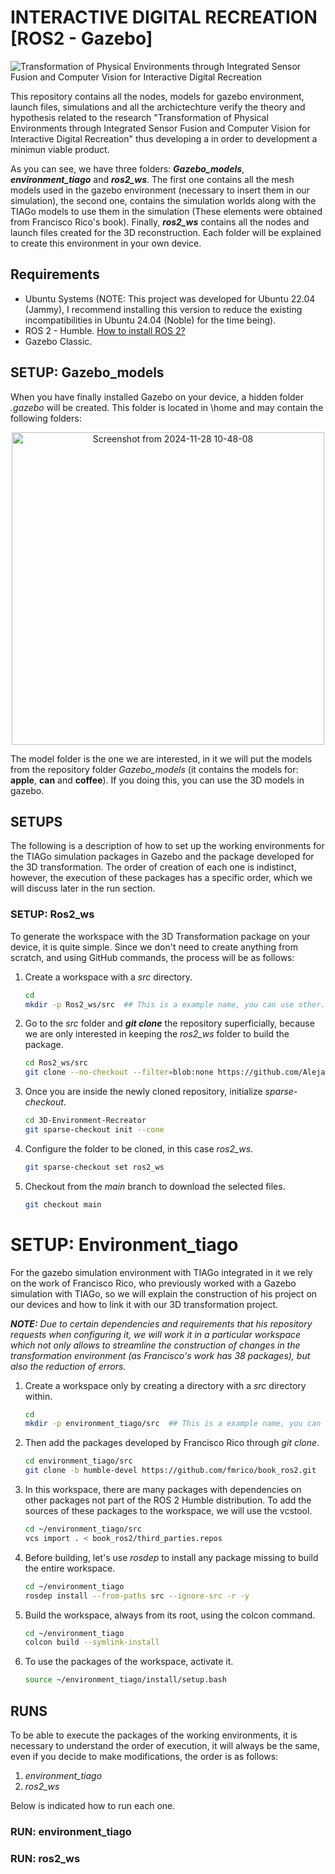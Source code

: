 # INTERACTIVE DIGITAL RECREATION [ROS2 - Gazebo]
![Transformation of Physical Environments through Integrated Sensor Fusion and Computer Vision for Interactive Digital Recreation](https://github.com/user-attachments/assets/978d1a82-4d0d-4813-bcdf-6324d8f05f72)


This repository contains all the nodes, models for gazebo environment, launch files, simulations and all the archictechture verify the theory and hypothesis related to the research "Transformation of Physical Environments through Integrated Sensor Fusion and Computer Vision for Interactive Digital Recreation" thus developing a in order to development a minimun viable product.

As you can see, we have three folders: **_Gazebo_models_**, **_environment_tiago_** and **_ros2_ws_**. The first one contains all the mesh models used in the gazebo environment (necessary to insert them in our simulation), the second one, contains the simulation worlds along with the TIAGo models to use them in the simulation (These elements were obtained from Francisco Rico's book). Finally, **_ros2_ws_** contains all the nodes and launch files created for the 3D reconstruction. Each folder will be explained to create this environment in your own device.

## Requirements
* Ubuntu Systems (NOTE: This project was developed for Ubuntu 22.04 (Jammy), I recommend installing this version to reduce the existing incompatibilities in Ubuntu 24.04 (Noble) for the time being).
* ROS 2 - Humble. [How to install ROS 2?](https://docs.ros.org/en/humble/Installation/Ubuntu-Install-Debs.html)
* Gazebo Classic.

## SETUP: Gazebo_models
When you have finally installed Gazebo on your device, a hidden folder _.gazebo_ will be created. This folder is located in \home and may contain the following folders:

<div align="center">
  <img src="https://github.com/user-attachments/assets/2a2ac833-d014-4c9d-9fe1-830bf6e2fb6e" alt="Screenshot from 2024-11-28 10-48-08" width="500">
</div>

The model folder is the one we are interested, in it we will put the models from the repository folder _Gazebo_models_ (it contains the models for: **apple**, **can** and **coffee**). If you doing this, you can use the 3D models in gazebo.

## SETUPS
The following is a description of how to set up the working environments for the TIAGo simulation packages in Gazebo and the package developed for the 3D transformation. The order of creation of each one is indistinct, however, the execution of these packages has a specific order, which we will discuss later in the run section.

### SETUP: Ros2_ws
To generate the workspace with the 3D Transformation package on your device, it is quite simple. Since we don't need to create anything from scratch, and using GitHub commands, the process will be as follows:

1. Create a workspace with a _src_ directory.
   ```bash
   cd
   mkdir -p Ros2_ws/src  ## This is a example name, you can use other.
   ```
2. Go to the _src_ folder and **_git clone_** the repository superficially, because we are only interested in keeping the _ros2_ws_ folder to build the package.
   ```bash
   cd Ros2_ws/src
   git clone --no-checkout --filter=blob:none https://github.com/AlejandroGB18/3D-Environment-Recreator.git
   ```
3. Once you are inside the newly cloned repository, initialize _sparse-checkout_.
   ```bash
   cd 3D-Environment-Recreator
   git sparse-checkout init --cone
   ```
4. Configure the folder to be cloned, in this case _ros2_ws_.
   ```bash
   git sparse-checkout set ros2_ws
   ```
5. Checkout from the _main_ branch to download the selected files.
   ```bash
   git checkout main
   ```

# SETUP: Environment_tiago
For the gazebo simulation environment with TIAGo integrated in it we rely on the work of Francisco Rico, who previously worked with a Gazebo simulation with TIAGo, so we will explain the construction of his project on our devices and how to link it with our 3D transformation project. 

_**NOTE:** Due to certain dependencies and requirements that his repository requests when configuring it, we will work it in a particular workspace which not only allows to streamline the construction of changes in the transformation environment (as Francisco's work has 38 packages), but also the reduction of errors._

1. Create a workspace only by creating a directory with a _src_ directory within.
   ```bash
   cd
   mkdir -p environment_tiago/src  ## This is a example name, you can use other.
   ```
2. Then add the packages developed by Francisco Rico through _git clone_.
   ```bash
   cd environment_tiago/src
   git clone -b humble-devel https://github.com/fmrico/book_ros2.git
   ```
3. In this workspace, there are many packages with dependencies on other packages not part of the ROS 2 Humble distribution. To add the sources of these packages to the workspace, we will use the vcstool.
   ```bash
   cd ~/environment_tiago/src
   vcs import . < book_ros2/third_parties.repos
   ```
4. Before building, let's use _rosdep_ to install any package missing  to build the entire workspace.
   ```bash
   cd ~/environment_tiago
   rosdep install --from-paths src --ignore-src -r -y
   ```
5. Build the workspace, always from its root, using the colcon command.
   ```bash
   cd ~/environment_tiago
   colcon build --symlink-install
   ```
6. To use the packages of the workspace, activate it.
   ```bash
   source ~/environment_tiago/install/setup.bash
   ```

## RUNS
To be able to execute the packages of the working environments, it is necessary to understand the order of execution, it will always be the same, even if you decide to make modifications, the order is as follows: 
1. _environment_tiago_
2. _ros2_ws_

Below is indicated how to run each one.
### RUN: environment_tiago
### RUN: ros2_ws

